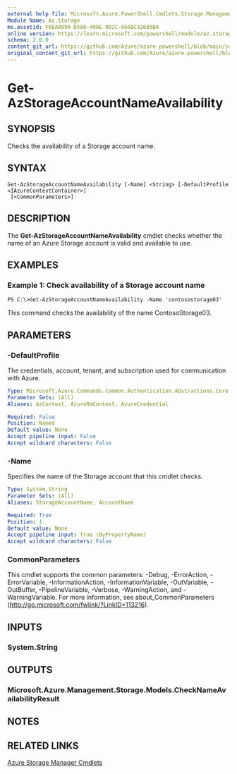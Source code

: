 ```yaml
---
external help file: Microsoft.Azure.PowerShell.Cmdlets.Storage.Management.dll-Help.xml
Module Name: Az.Storage
ms.assetid: F6EA099A-D588-49AE-9D2C-865BC32685BA
online version: https://learn.microsoft.com/powershell/module/az.storage/get-azstorageaccountnameavailability
schema: 2.0.0
content_git_url: https://github.com/Azure/azure-powershell/blob/main/src/Storage/Storage.Management/help/Get-AzStorageAccountNameAvailability.md
original_content_git_url: https://github.com/Azure/azure-powershell/blob/main/src/Storage/Storage.Management/help/Get-AzStorageAccountNameAvailability.md
---
```


# Get-AzStorageAccountNameAvailability

## SYNOPSIS
Checks the availability of a Storage account name.

## SYNTAX

```
Get-AzStorageAccountNameAvailability [-Name] <String> [-DefaultProfile <IAzureContextContainer>]
 [<CommonParameters>]
```

## DESCRIPTION
The **Get-AzStorageAccountNameAvailability** cmdlet checks whether the name of an Azure Storage account is valid and available to use.

## EXAMPLES

### Example 1: Check availability of a Storage account name
```
PS C:\>Get-AzStorageAccountNameAvailability -Name 'contosostorage03'
```

This command checks the availability of the name ContosoStorage03.

## PARAMETERS

### -DefaultProfile
The credentials, account, tenant, and subscription used for communication with Azure.

```yaml
Type: Microsoft.Azure.Commands.Common.Authentication.Abstractions.Core.IAzureContextContainer
Parameter Sets: (All)
Aliases: AzContext, AzureRmContext, AzureCredential

Required: False
Position: Named
Default value: None
Accept pipeline input: False
Accept wildcard characters: False
```

### -Name
Specifies the name of the Storage account that this cmdlet checks.

```yaml
Type: System.String
Parameter Sets: (All)
Aliases: StorageAccountName, AccountName

Required: True
Position: 1
Default value: None
Accept pipeline input: True (ByPropertyName)
Accept wildcard characters: False
```

### CommonParameters
This cmdlet supports the common parameters: -Debug, -ErrorAction, -ErrorVariable, -InformationAction, -InformationVariable, -OutVariable, -OutBuffer, -PipelineVariable, -Verbose, -WarningAction, and -WarningVariable. For more information, see about_CommonParameters (http://go.microsoft.com/fwlink/?LinkID=113216).

## INPUTS

### System.String

## OUTPUTS

### Microsoft.Azure.Management.Storage.Models.CheckNameAvailabilityResult

## NOTES

## RELATED LINKS

[Azure Storage Manager Cmdlets](./Az.Storage.md)


